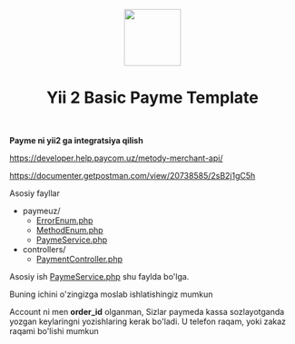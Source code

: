 <p align="center">
    <a href="https://github.com/yiisoft" target="_blank">
        <img src="https://avatars0.githubusercontent.com/u/993323" height="100px">
    </a>
    <h1 align="center">Yii 2 Basic Payme Template</h1>
    <br>
</p>


**Payme ni yii2 ga integratsiya qilish**

https://developer.help.paycom.uz/metody-merchant-api/

https://documenter.getpostman.com/view/20738585/2sB2j1gC5h

Asosiy fayllar
   * paymeuz/
     * [ErrorEnum.php](paymeuz/ErrorEnum.php)
     * [MethodEnum.php](paymeuz/MethodEnum.php)
     * [PaymeService.php](paymeuz/PaymeService.php)
   * controllers/
     * [PaymentController.php](controllers/PaymentController.php)

Asosiy ish [PaymeService.php](paymeuz/PaymeService.php) shu faylda bo'lga. 

Buning ichini o'zingizga moslab ishlatishingiz mumkun

Account ni men **order_id** olganman, Sizlar paymeda kassa sozlayotganda yozgan 
keylaringni yozishlaring kerak bo'ladi. U telefon raqam, yoki zakaz raqami 
bo'lishi mumkun